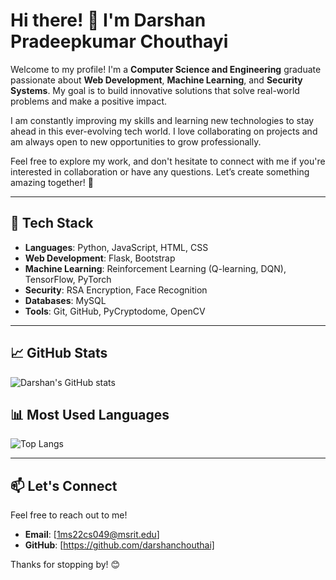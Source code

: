 # Hi there! 👋 I'm Darshan Pradeepkumar Chouthayi  

Welcome to my profile! I'm a **Computer Science and Engineering** graduate passionate about **Web Development**, **Machine Learning**, and **Security Systems**. My goal is to build innovative solutions that solve real-world problems and make a positive impact.  

I am constantly improving my skills and learning new technologies to stay ahead in this ever-evolving tech world. I love collaborating on projects and am always open to new opportunities to grow professionally.  

Feel free to explore my work, and don't hesitate to connect with me if you're interested in collaboration or have any questions. Let’s create something amazing together! 🚀

---

## 🔧 **Tech Stack**  
- **Languages**: Python, JavaScript, HTML, CSS  
- **Web Development**: Flask, Bootstrap  
- **Machine Learning**: Reinforcement Learning (Q-learning, DQN), TensorFlow, PyTorch  
- **Security**: RSA Encryption, Face Recognition  
- **Databases**: MySQL  
- **Tools**: Git, GitHub, PyCryptodome, OpenCV  

---

## 📈 **GitHub Stats**  
![Darshan's GitHub stats](https://github-readme-stats.vercel.app/api?username=darshanchouthai&show_icons=true&theme=radical)

## 📊 **Most Used Languages**  
![Top Langs](https://github-readme-stats.vercel.app/api/top-langs/?username=darshanchouthai&layout=compact&theme=radical)

---

## 📫 **Let's Connect**  
Feel free to reach out to me!

- **Email**: [1ms22cs049@msrit.edu]  
- **GitHub**: [https://github.com/darshanchouthai]  

Thanks for stopping by! 😊
